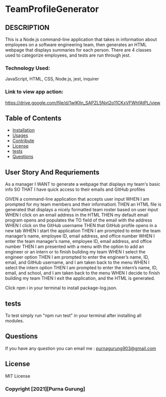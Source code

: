 # TeamProfileGenerator

## DESCRIPTION
This is a Node.js command-line application that takes in information about employees on a software engineering team, then generates an HTML webpage that displays summaries for each person. There are 4 classes used to categorize employees, and tests are run through jest.

### Technology Used:
JavaScript, HTML, CSS, Node.js, jest, inquirer

### Link to view app action:
https://drive.google.com/file/d/1wIKlIn_SAPZL5Nxt2o11CKxVFWhfAtPL/view


## Table of Contents
* [Installation](#installation)
* [Usages](#usages)
* [Contribute](#contribute)
* [License](#license)
* [tests](#tests)
* [Questions](#Questions)

## User Story And Requriements
As a manager
I WANT to generate a webpage that displays my team's basic info
SO THAT I have quick access to their emails and GitHub profiles

GIVEN a command-line application that accepts user input
WHEN I am prompted for my team members and their information\ THEN an HTML file is generated that displays a nicely formatted team roster based on user input
WHEN I click on an email address in the HTML
THEN my default email program opens and populates the TO field of the email with the address
WHEN I click on the GitHub username
THEN that GitHub profile opens in a new tab
WHEN I start the application
THEN I am prompted to enter the team manager’s name, employee ID, email address, and office number
WHEN I enter the team manager’s name, employee ID, email address, and office number
THEN I am presented with a menu with the option to add an engineer or an intern or to finish building my team
WHEN I select the engineer option
THEN I am prompted to enter the engineer’s name, ID, email, and GitHub username, and I am taken back to the menu
WHEN I select the intern option
THEN I am prompted to enter the intern’s name, ID, email, and school, and I am taken back to the menu
WHEN I decide to finish building my team
THEN I exit the application, and the HTML is generated.


Click npm i in your terminal to install package-log.json.
## tests
To test simply run "npm run test" in your terminal after installing all modules.

## Questions
If you have any question you can email me :
purnagurung903@gmail.com

## License
MIT License

### Copyright [2021][Purna Gurung]




  
